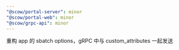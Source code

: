 ```yaml
---
"@scow/portal-server": minor
"@scow/portal-web": minor
"@scow/grpc-api": minor
---
```


重构 app 的 sbatch options，gRPC 中与 custom_attributes 一起发送
